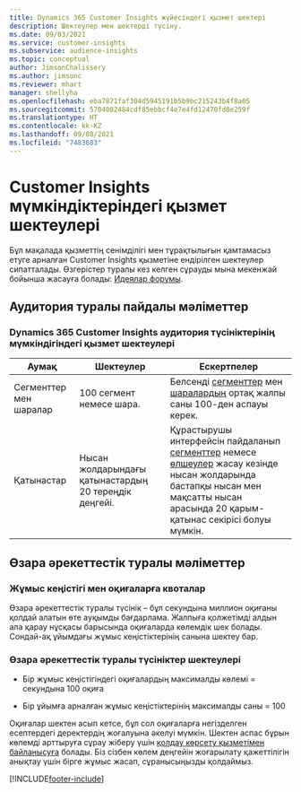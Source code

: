 ```yaml
---
title: Dynamics 365 Customer Insights жүйесіндегі қызмет шектері
description: Шектеулер мен шектерді түсіну.
ms.date: 09/03/2021
ms.service: customer-insights
ms.subservice: audience-insights
ms.topic: conceptual
author: JimsonChalissery
ms.author: jimsonc
ms.reviewer: mhart
manager: shellyha
ms.openlocfilehash: eba7871faf304d5945191b5b9bc215243b4f8a05
ms.sourcegitcommit: 5704002484cdf85ebbcf4e7e4fd12470fd8e259f
ms.translationtype: HT
ms.contentlocale: kk-KZ
ms.lasthandoff: 09/08/2021
ms.locfileid: "7483683"
---
```

# <a name="service-limits-in-customer-insights-capabilities"></a>Customer Insights мүмкіндіктеріндегі қызмет шектеулері

Бұл мақалада қызметтің сенімділігі мен тұрақтылығын қамтамасыз етуге арналған Customer Insights қызметіне ендірілген шектеулер сипатталады. Өзгерістер туралы кез келген сұрауды мына мекенжай бойынша жасауға болады: [Идеялар форумы](https://go.microsoft.com/fwlink/?linkid=2074172). 

## <a name="audience-insights"></a>Аудитория туралы пайдалы мәліметтер

### <a name="service-limits-in-dynamics-365-customer-insights-audience-insights-capability"></a>Dynamics 365 Customer Insights аудитория түсініктерінің мүмкіндігіндегі қызмет шектеулері

| Аумақ  | Шектеулер  | Ескертпелер |
|-------------|---------------------------------------------------------------------|---------------------------------------------------------------------|
| Сегменттер мен шаралар | 100 сегмент немесе шара. | Белсенді [сегменттер](audience-insights/segments.md) мен [шаралардың](audience-insights/measures.md) ортақ жалпы саны 100-ден аспауы керек.  |
| Қатынастар | Нысан жолдарындағы қатынастардың 20 тереңдік деңгейі. | Құрастырушы интерфейсін пайдаланып [сегменттер](audience-insights/segments.md) немесе [өлшеулер](audience-insights/measures.md) жасау кезінде нысан жолдарында бастапқы нысан мен мақсатты нысан арасында 20 қарым-қатынас секірісі болуы мүмкін.  |


## <a name="engagement-insights"></a>Өзара әрекеттестік туралы мәліметтер

### <a name="workspace-and-event-quotas"></a>Жұмыс кеңістігі мен оқиғаларға квоталар

Өзара әрекеттестік туралы түсінік – бұл секундына миллион оқиғаны қолдай алатын өте ауқымды бағдарлама. Жалпыға қолжетімді алдын ала қарау нұсқасы барысында оқиғаларда көлемдік шек болады. Сондай-ақ ұйымдағы жұмыс кеңістіктерінің санына шектеу бар.

### <a name="engagement-insights-limits"></a>Өзара әрекеттестік туралы түсініктер шектеулері

- Бір жұмыс кеңістігіндегі оқиғалардың максималды көлемі = секундына 100 оқиға

- Бір ұйымға арналған жұмыс кеңістіктерінің максималды саны = 100

Оқиғалар шектен асып кетсе, бұл сол оқиғаларға негізделген есептердегі деректердің жоғалуына әкелуі мүмкін. Шектен аспас бұрын көлемді арттыруға сұрау жіберу үшін [қолдау көрсету қызметімен байланысуға](https://go.microsoft.com/fwlink/?linkid=2145734) болады. Біз сізбен көлем деңгейін жоғарылату қажеттілігін анықтау үшін бірге жұмыс жасап, сұранысыңызды қолдаймыз.


[!INCLUDE[footer-include](includes/footer-banner.md)]
